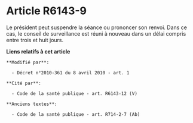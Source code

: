 # Article R6143-9

Le président peut suspendre la séance ou prononcer son renvoi. Dans ce cas, le conseil de surveillance est réuni à nouveau
dans un délai compris entre trois et huit jours.

**Liens relatifs à cet article**

	**Modifié par**:

	  - Décret n°2010-361 du 8 avril 2010 - art. 1

	**Cité par**:

	  - Code de la santé publique - art. R6143-12 (V)

	**Anciens textes**:

	  - Code de la santé publique - art. R714-2-7 (Ab)
